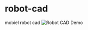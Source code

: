 # robot-cad
mobiel robot cad
![Robot CAD Demo](https://github.com/Jawad0695/robot-cad/blob/main/robot-demo.gif?raw=true)
